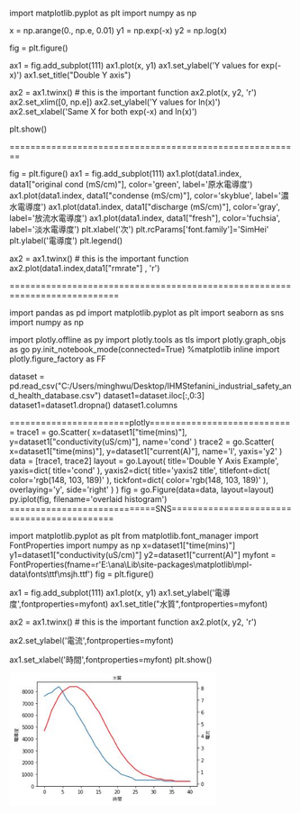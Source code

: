 import matplotlib.pyplot as plt
import numpy as np

x = np.arange(0., np.e, 0.01)
y1 = np.exp(-x)
y2 = np.log(x)

fig = plt.figure()

ax1 = fig.add_subplot(111)
ax1.plot(x, y1)
ax1.set_ylabel('Y values for exp(-x)')
ax1.set_title("Double Y axis")

ax2 = ax1.twinx()  # this is the important function
ax2.plot(x, y2, 'r')
ax2.set_xlim([0, np.e])
ax2.set_ylabel('Y values for ln(x)')
ax2.set_xlabel('Same X for both exp(-x) and ln(x)')

plt.show()

========================================================

fig = plt.figure()
ax1 = fig.add_subplot(111)
ax1.plot(data1.index, data1["original cond (mS/cm)"], color='green', label='原水電導度')
ax1.plot(data1.index, data1["condense (mS/cm)"],  color='skyblue', label='濃水電導度')
ax1.plot(data1.index, data1["discharge (mS/cm)"], color='gray', label='放流水電導度')
ax1.plot(data1.index, data1["fresh"], color='fuchsia', label='淡水電導度')
plt.xlabel('次')
plt.rcParams['font.family']='SimHei'
plt.ylabel('電導度')
plt.legend()

ax2 = ax1.twinx()  # this is the important function
ax2.plot(data1.index,data1["rmrate"] , 'r')

===========================================================================

import pandas as pd
import matplotlib.pyplot as plt
import seaborn as sns
import numpy as np

import plotly.offline as py
import plotly.tools as tls
import plotly.graph_objs as go
py.init_notebook_mode(connected=True)
%matplotlib inline
import plotly.figure_factory as FF

dataset = pd.read_csv("C:/Users/minghwu/Desktop/IHMStefanini_industrial_safety_and_health_database.csv")
dataset1=dataset.iloc[:,0:3]
dataset1=dataset1.dropna()
dataset1.columns  

=======================plotly============================
trace1 = go.Scatter(
    x=dataset1["time(mins)"],
    y=dataset1["conductivity(uS/cm)"],
    name='cond'
)
trace2 = go.Scatter(
    x=dataset1["time(mins)"],
    y=dataset1["current(A)"],
    name='I',
    yaxis='y2'
)
data = [trace1, trace2]
layout = go.Layout(
    title='Double Y Axis Example',
    yaxis=dict(
        title='cond'
    ),
    yaxis2=dict(
        title='yaxis2 title',
        titlefont=dict(
            color='rgb(148, 103, 189)'
        ),
        tickfont=dict(
            color='rgb(148, 103, 189)'
        ),
        overlaying='y',
        side='right'
    )
)
fig = go.Figure(data=data, layout=layout)
py.iplot(fig, filename='overlaid histogram')
============================SNS===========================================

import matplotlib.pyplot as plt
from matplotlib.font_manager import FontProperties
import numpy as np
x=dataset1["time(mins)"]
y1=dataset1["conductivity(uS/cm)"]
y2=dataset1["current(A)"]
myfont = FontProperties(fname=r'E:\\ana\\Lib\\site-packages\\matplotlib\\mpl-data\\fonts\\ttf\\msjh.ttf')
fig = plt.figure()

ax1 = fig.add_subplot(111)
ax1.plot(x, y1)
ax1.set_ylabel('電導度',fontproperties=myfont)
ax1.set_title("水質",fontproperties=myfont)

ax2 = ax1.twinx()  # this is the important function
ax2.plot(x, y2, 'r')

ax2.set_ylabel('電流',fontproperties=myfont)

ax1.set_xlabel('時間',fontproperties=myfont)
plt.show()

![image](https://github.com/jasonfghx/python-imp-/blob/master/Capture.JPG)    
